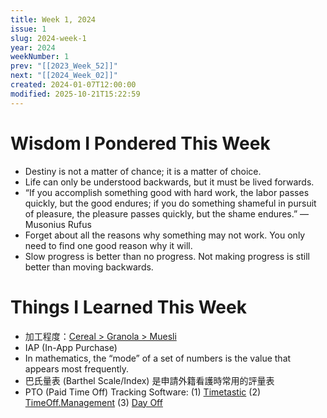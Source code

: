 ```yaml
---
title: Week 1, 2024
issue: 1
slug: 2024-week-1
year: 2024
weekNumber: 1
prev: "[[2023_Week_52]]"
next: "[[2024_Week_02]]"
created: 2024-01-07T12:00:00
modified: 2025-10-21T15:22:59
---
```


# Wisdom I Pondered This Week

* Destiny is not a matter of chance; it is a matter of choice.
* Life can only be understood backwards, but it must be lived forwards.
* “If you accomplish something good with hard work, the labor passes quickly, but the good endures; if you do something shameful in pursuit of pleasure, the pleasure passes quickly, but the shame endures.” ― Musonius Rufus
* Forget about all the reasons why something may not work. You only need to find one good reason why it will.
* Slow progress is better than no progress. Not making progress is still better than moving backwards.

# Things I Learned This Week

* 加工程度：[Cereal \> Granola \> Muesli](https://www.thaichoicehk.com/post/%E7%A9%80%E9%BA%A5%E7%89%87%E6%9C%89%E5%9B%9B%E7%A8%AE%EF%BC%9Acereal%E3%80%81granola%E3%80%81muesli%E3%80%81porridge-%E5%B7%AE%E5%9C%A8%E5%93%AA%EF%BC%9F)
* IAP (In-App Purchase)
* In mathematics, the “mode” of a set of numbers is the value that appears most frequently.
* 巴氏量表 (Barthel Scale/Index) 是申請外籍看護時常用的評量表
* PTO (Paid Time Off) Tracking Software: (1) [Timetastic](https://timetastic.co.uk/pricing/) (2) [TimeOff.Management](https://timeoff.management/pricing.html) (3) [Day Off](https://day-off.app/pricing/)
